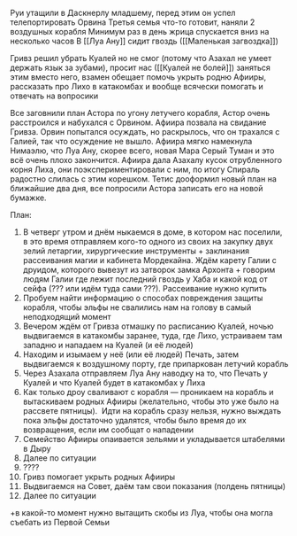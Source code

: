 
Руи утащили в Даскнерлу младшему, перед этим он успел телепортировать Орвина
Третья семья что-то готовит, наняли 2 воздушных корабля
Минимум раз в день жрица спускается вниз на несколько часов
В [[Луа Ану]] сидит гвоздь ([[Маленькая загвоздка]])

Гривз решил убрать Куалей но не смог (потому что Азахал не умеет держать язык за зубами), просит нас ([[Куалей не болей]]) заняться этим вместо него, взамен обещает помочь укрыть родню Афииры, рассказать про Лихо в катакомбах и вообще всячески помогать и отвечать на вопросики

Все заговнили план Астора по угону летучего корабля, Астор очень расстроился и набухался с Орвином. 
Афиира позвала на свидание Гривза. Орвин попытался осуждать, но раскрылось, что он трахался с Галией, так что осуждение не вышло.
Афиира мягко намекнула Нимаэлю, что Луа Ану, скорее всего, новая Мара Серый Туман и это всё очень плохо закончится.
Афиира дала Азахалу кусок отрубленного корня Лиха, они поэкспериментировали с ним, по итогу Спираль радостно слилась с этим корешком.
Тетис дооформил новый план на ближайшие два дня, все попросили Астора записать его на новой бумажке.


План:

1. В четверг утром и днём ныкаемся в доме, в котором нас поселили, в это время отправляем кого-то одного из своих на закупку двух зелий летаргии, хирургические инструменты +  заклинания рассеивания магии и кабинета Мордекайна. Ждём карету Галии с друидом, которого вывезут из затворок замка Архонта + говорим людям Галии где лежит последний гвоздь у Хаба и какой код от сейфа (??? или идём туда сами ???). Рассеивание нужно купить
2. Пробуем найти информацию о способах повреждения защиты корабля, чтобы эльфы не свалились нам на голову в самый неподходящий момент
3. Вечером ждём от Гривза отмашку по расписанию Куалей, ночью выдвигаемся в катакомбы заранее, туда, где Лихо, устраиваем там западню и нападаем на Куалей (и её людей)
4. Находим и изымаем у неё (или её людей) Печать, затем выдвигаемся к воздушному порту, где припаркован летучий корабль
5. Через Азахала отправляем Луа Ану наводку на то, что Печать у Куалей и что Куалей будет в катакомбах у Лиха
6. Как только дроу сваливают с корабля — проникаем на корабль и вытаскиваем родных Афииры (желательно, чтобы это уже было на рассвете пятницы).  Идти на корабль сразу нельзя, нужно выждать пока эльфы достаточно удалятся, чтобы было время до их возвращения, если им сообщат о нападении
7. Семейство Афииры опаивается зельями и укладывается штабелями в Дыру
8. Далее по ситуации
9. ????
10. Гривз помогает укрыть родных Афииры
11. Выдвигаемся на Совет, даём там свои показания (полдень пятницы)
12. Далее по ситуации

+в какой-то момент нужно вытащить скобы из Луа, чтобы она могла съебать из Первой Семьи

